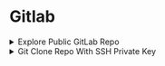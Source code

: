 # Gitlab

<details>

<summary>Explore Public GitLab Repo</summary>

[http://dev01/explore](http://dev01/explore)

<figure><img src="../.gitbook/assets/image (1) (1) (1) (1) (1) (1).png" alt=""><figcaption></figcaption></figure>

</details>

<details>

<summary>Git Clone Repo With SSH Private Key</summary>

```bash
# Test Connection Using Private Key
ssh -i marian.pri git@dev01

# Git Clone "Monitor" Repo
GIT_SSH_COMMAND='ssh -i marian.pri -o IdentitiesOnly=yes' git clone git@dev01.cowmotors.com:msimpson/monitor.git
```

</details>

